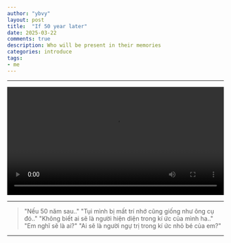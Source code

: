 ```yaml
---
author: "ybvy"
layout: post
title:  "If 50 year later"
date: 2025-03-22
comments: true
description: Who will be present in their memories
categories: introduce
tags: 
- me
---
```


---

<video width="100%" autoplay loop>
    <source src="/assets/video/neu_50_nam_sau.mp4" type="video/mp4">
</video>

---

> "Nếu 50 năm sau.."
> "Tụi mình bị mất trí nhớ cũng giống như ông cụ đó.."
> "Không biết ai sẽ là người hiện diện trong kí ức của mình ha.."
> "Em nghĩ sẽ là ai?"
> "Ai sẽ là người ngự trị trong kí ức nhỏ bé của em?"

---